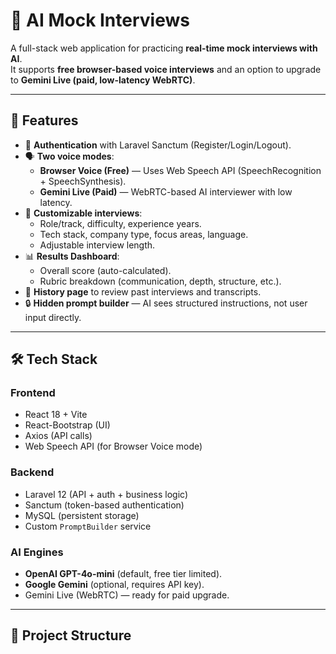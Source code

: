 # 🎤 AI Mock Interviews

A full-stack web application for practicing **real-time mock interviews with AI**.  
It supports **free browser-based voice interviews** and an option to upgrade to **Gemini Live (paid, low-latency WebRTC)**.

---

## 🚀 Features

- 🔑 **Authentication** with Laravel Sanctum (Register/Login/Logout).
- 🗣 **Two voice modes**:
  - **Browser Voice (Free)** — Uses Web Speech API (SpeechRecognition + SpeechSynthesis).
  - **Gemini Live (Paid)** — WebRTC-based AI interviewer with low latency.
- 🎯 **Customizable interviews**:
  - Role/track, difficulty, experience years.
  - Tech stack, company type, focus areas, language.
  - Adjustable interview length.
- 📊 **Results Dashboard**:
  - Overall score (auto-calculated).
  - Rubric breakdown (communication, depth, structure, etc.).
- 📜 **History page** to review past interviews and transcripts.
- 🔒 **Hidden prompt builder** — AI sees structured instructions, not user input directly.

---

## 🛠 Tech Stack

### Frontend
- React 18 + Vite
- React-Bootstrap (UI)
- Axios (API calls)
- Web Speech API (for Browser Voice mode)

### Backend
- Laravel 12 (API + auth + business logic)
- Sanctum (token-based authentication)
- MySQL (persistent storage)
- Custom `PromptBuilder` service

### AI Engines
- **OpenAI GPT-4o-mini** (default, free tier limited).
- **Google Gemini** (optional, requires API key).
- Gemini Live (WebRTC) — ready for paid upgrade.

---

## 📂 Project Structure

